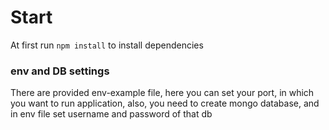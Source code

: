 # Start

At first run `npm install` to install dependencies

### env and  DB settings

There are provided env-example file, here you can set your port, in which you want to run application, also, you need to create mongo database, and in env file set username and password of that db

